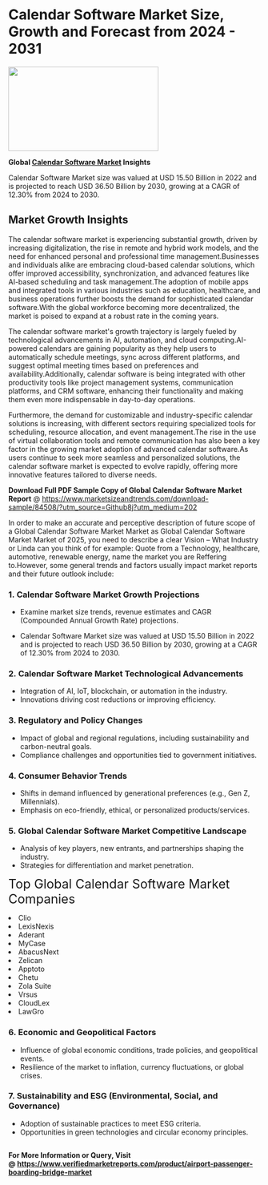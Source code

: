 <H1>Calendar Software Market Size, Growth and Forecast from 2024 - 2031</H1><img class="aligncenter size-medium wp-image-584254" src="https://thirdeyenews.in/wp-content/uploads/2024/09/Global-Market-Research-300x168.jpeg" alt="" width="300" height="168" /><p><strong>Global&nbsp;<a href="https://www.marketsizeandtrends.com/download-sample/84508/?utm_source=Github8j?utm_medium=202">Calendar Software Market</a> Insights</strong></p><p>Calendar Software Market size was valued at USD 15.50 Billion in 2022 and is projected to reach USD 36.50 Billion by 2030, growing at a CAGR of 12.30% from 2024 to 2030.</p><p><h2>Market Growth Insights</h2> <p>The calendar software market is experiencing substantial growth, driven by increasing digitalization, the rise in remote and hybrid work models, and the need for enhanced personal and professional time management.Businesses and individuals alike are embracing cloud-based calendar solutions, which offer improved accessibility, synchronization, and advanced features like AI-based scheduling and task management.The adoption of mobile apps and integrated tools in various industries such as education, healthcare, and business operations further boosts the demand for sophisticated calendar software.With the global workforce becoming more decentralized, the market is poised to expand at a robust rate in the coming years.</p> <p>The calendar software market's growth trajectory is largely fueled by technological advancements in AI, automation, and cloud computing.AI-powered calendars are gaining popularity as they help users to automatically schedule meetings, sync across different platforms, and suggest optimal meeting times based on preferences and availability.Additionally, calendar software is being integrated with other productivity tools like project management systems, communication platforms, and CRM software, enhancing their functionality and making them even more indispensable in day-to-day operations.</p> <p>Furthermore, the demand for customizable and industry-specific calendar solutions is increasing, with different sectors requiring specialized tools for scheduling, resource allocation, and event management.The rise in the use of virtual collaboration tools and remote communication has also been a key factor in the growing market adoption of advanced calendar software.As users continue to seek more seamless and personalized solutions, the calendar software market is expected to evolve rapidly, offering more innovative features tailored to diverse needs.</p> <p><span class=""><strong>Download Full PDF Sample Copy of Global Calendar Software Market Report</strong> @ <a href="https://www.marketsizeandtrends.com/download-sample/84508/?utm_source=Github8j?utm_medium=202" target="_blank">https://www.marketsizeandtrends.com/download-sample/84508/?utm_source=Github8j?utm_medium=202</a></span></p><p>In order to make an accurate and perceptive description of future scope of a Global&nbsp;Calendar Software Market Market as Global&nbsp;Calendar Software Market Market of 2025, you need to describe a clear Vision &ndash; What Industry or Linda can you think of for example: Quote from a Technology, healthcare, automotive, renewable energy, name the market you are Reffering to.However, some general trends and factors usually impact market reports and their future outlook include:</p><h3>1.&nbsp;<strong>Calendar Software Market Growth Projections</strong></h3><ul><li>Examine market size trends, revenue estimates and CAGR (Compounded Annual Growth Rate) projections.</li><li><p>Calendar Software Market size was valued at USD 15.50 Billion in 2022 and is projected to reach USD 36.50 Billion by 2030, growing at a CAGR of 12.30% from 2024 to 2030.</p></li></ul><h3>2.&nbsp;<strong>Calendar Software Market Technological Advancements</strong></h3><ul><li>Integration of AI, IoT, blockchain, or automation in the industry.</li><li>Innovations driving cost reductions or improving efficiency.</li></ul><h3>3.&nbsp;<strong>Regulatory and Policy Changes</strong></h3><ul><li>Impact of global and regional regulations, including sustainability and carbon-neutral goals.</li><li>Compliance challenges and opportunities tied to government initiatives.</li></ul><h3>4.&nbsp;<strong>Consumer Behavior Trends</strong></h3><ul><li>Shifts in demand influenced by generational preferences (e.g., Gen Z, Millennials).</li><li>Emphasis on eco-friendly, ethical, or personalized products/services.</li></ul><h3>5.&nbsp;<strong>Global Calendar Software Market Competitive Landscape</strong></h3><ul><li>Analysis of key players, new entrants, and partnerships shaping the industry.</li><li>Strategies for differentiation and market penetration.</li></ul><p data-pm-slice="1 1 []"><span style="color: inherit; font-family: inherit; font-size: 25px;">Top Global Calendar Software Market Companies</span></p><div class="" data-test-id=""><p><li>Clio</li><li> LexisNexis</li><li> Aderant</li><li> MyCase</li><li> AbacusNext</li><li> Zelican</li><li> Apptoto</li><li> Chetu</li><li> Zola Suite</li><li> Vrsus</li><li> CloudLex</li><li> LawGro</li></p></div><h3>6.&nbsp;<strong>Economic and Geopolitical Factors</strong></h3><ul><li>Influence of global economic conditions, trade policies, and geopolitical events.</li><li>Resilience of the market to inflation, currency fluctuations, or global crises.</li></ul><h3>7.&nbsp;<strong>Sustainability and ESG (Environmental, Social, and Governance)</strong></h3><ul><li>Adoption of sustainable practices to meet ESG criteria.</li><li>Opportunities in green technologies and circular economy principles.</li></ul><h2><strong style="font-size: 14px;">For More Information or Query, Visit @&nbsp;</strong><a style="background-color: #ffffff; font-size: 14px;" href="https://www.marketsizeandtrends.com/report/calendar-software-market/" target="_blank">https://www.verifiedmarketreports.com/product/airport-passenger-boarding-bridge-market</a></h2>